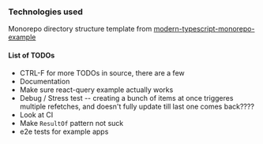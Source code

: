 ### Technologies used

Monorepo directory structure template from [modern-typescript-monorepo-example](https://github.com/bakeruk/modern-typescript-monorepo-example)

#### List of TODOs

- CTRL-F for more TODOs in source, there are a few
- Documentation
- Make sure react-query example actually works
- Debug / Stress test -- creating a bunch of items at once triggeres multiple refetches, and doesn't fully update till last one comes back????
- Look at CI
- Make `ResultOf` pattern not suck
- e2e tests for example apps
